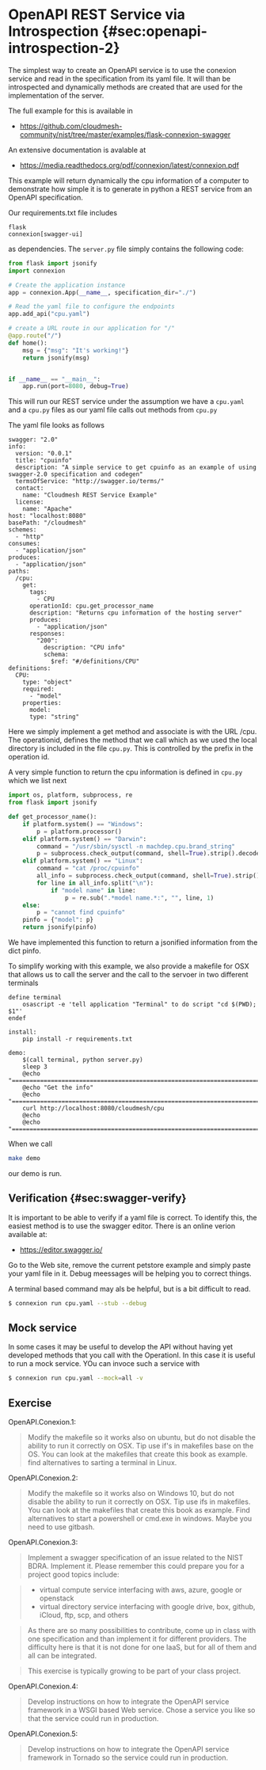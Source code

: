 # OpenAPI REST Service via Introspection {#sec:openapi-introspection-2}

The simplest way to create an OpenAPI service is to use the conexion
service and read in the specification from its yaml file. It will than
be introspected and dynamically methods are created that are used for
the implementation of the server.

The full example for this is available in

* <https://github.com/cloudmesh-community/nist/tree/master/examples/flask-connexion-swagger>

An extensive documentation is avalable at

* <https://media.readthedocs.org/pdf/connexion/latest/connexion.pdf>

This example will return dynamically the cpu information of a computer to
demonstrate how simple it is to generate in python a REST service from an
OpenAPI specification.

Our requirements.txt file includes

```
flask
connexion[swagger-ui]
```
as dependencies. The `server.py` file simply contains the following code:

```python
from flask import jsonify
import connexion

# Create the application instance
app = connexion.App(__name__, specification_dir="./")

# Read the yaml file to configure the endpoints
app.add_api("cpu.yaml")

# create a URL route in our application for "/"
@app.route("/")
def home():
    msg = {"msg": "It's working!"}
    return jsonify(msg)


if __name__ == "__main__":
    app.run(port=8080, debug=True)
```

This will run our REST service under the assumption we have a
`cpu.yaml` and a `cpu.py` files as our yaml file calls out methods
from `cpu.py`

The yaml file looks as follows

```
swagger: "2.0"
info:
  version: "0.0.1"
  title: "cpuinfo"
  description: "A simple service to get cpuinfo as an example of using swagger-2.0 specification and codegen"
  termsOfService: "http://swagger.io/terms/"
  contact:
    name: "Cloudmesh REST Service Example"
  license:
    name: "Apache"
host: "localhost:8080"
basePath: "/cloudmesh"
schemes:
  - "http"
consumes:
  - "application/json"
produces:
  - "application/json"
paths:
  /cpu:
    get:
      tags:
        - CPU
      operationId: cpu.get_processor_name
      description: "Returns cpu information of the hosting server"
      produces:
        - "application/json"
      responses:
        "200":
          description: "CPU info"
          schema:
            $ref: "#/definitions/CPU"
definitions:
  CPU:
    type: "object"
    required:
      - "model"
    properties:
      model:
      type: "string"
 ```

Here we simply implement a get method and associate is with the URL
/cpu. The operationid, defines the method that we call which as we
used the local directory is included in the file `cpu.py`. This is
controlled by the prefix in the operation id.

A very simple function to return the cpu information is defined in
`cpu.py` which we list next

```python
import os, platform, subprocess, re
from flask import jsonify

def get_processor_name():
    if platform.system() == "Windows":
        p = platform.processor()
    elif platform.system() == "Darwin":
        command = "/usr/sbin/sysctl -n machdep.cpu.brand_string"
        p = subprocess.check_output(command, shell=True).strip().decode()
    elif platform.system() == "Linux":
        command = "cat /proc/cpuinfo"
        all_info = subprocess.check_output(command, shell=True).strip().decode()
        for line in all_info.split("\n"):
            if "model name" in line:
                p = re.sub(".*model name.*:", "", line, 1)
    else:
        p = "cannot find cpuinfo"
    pinfo = {"model": p}
    return jsonify(pinfo)
```

We have implemented this function to return a jsonified information
from the dict pinfo.

To simplify working with this example, we also provide a makefile for
OSX that allows us to call the server and the call to the servoer in
two different terminals

```
define terminal
	osascript -e 'tell application "Terminal" to do script "cd $(PWD); $1"'
endef

install:
	pip install -r requirements.txt

demo:
	$(call terminal, python server.py)
	sleep 3
	@echo "==============================================================================="
	@echo "Get the info"
	@echo "==============================================================================="
	curl http://localhost:8080/cloudmesh/cpu
	@echo
	@echo "==============================================================================="
```

When we call

```bash
make demo
```

our demo is run.

## Verification {#sec:swagger-verify}

It is important to be able to verify if a yaml file is correct. To identify
this, the easiest method is to use the swagger editor. There is an online verion
available at:

* <https://editor.swagger.io/>

Go to the Web site, remove the current petstore example and simply paste your yaml file in it.
Debug meessages will be helping you to correct things.

A terminal based command may als be helpful, but is a bit difficult to read.

```bash
$ connexion run cpu.yaml --stub --debug
```

## Mock service

In some cases it may be useful to develop the API without having yet developed
methods that you call with the OperationI. In this case it is useful to run a
mock service. YOu can invoce such a service with

```bash
$ connexion run cpu.yaml --mock=all -v
```

## Exercise

OpenAPI.Conexion.1:

> Modify the makefile so it works also on ubuntu, but do not disable
> the ability to run it correctly on OSX. Tip use if's in makefiles
> base on the OS. You can look at the makefiles that create this book
> as example. find alternatives to sarting a terminal in Linux.

OpenAPI.Conexion.2:

> Modify the makefile so it works also on Windows 10, but do not
> disable the ability to run it correctly on OSX. Tip use ifs in
> makefiles. You can look at the makefiles that create this book as
> example. Find alternatives to start a powershell or cmd.exe in
> windows. Maybe you need to use gitbash.

OpenAPI.Conexion.3:

> Implement a swagger specification of an issue related to the NIST
> BDRA. Implement it. Please remember this could prepare you for a
> project good topics include:

> * virtual compute service interfacing with aws, azure, google or openstack
> * virtual directory service interfacing with google drive, box,
>   github, iCloud, ftp, scp, and others

> As there are so many possibilities to contribute, come up in class with
> one specification and than implement it for different providers. The
> difficulty here is that it is not done for one IaaS, but for all of
> them and all can be integrated.

> This exercise is typically growing to be part of your class project.

OpenAPI.Conexion.4:

> Develop instructions on how to integrate the OpenAPI service framework in a
> WSGI based Web service. Chose a service you like so that the service could
> run in production.

OpenAPI.Conexion.5:

> Develop instructions on how to integrate the OpenAPI service framework in
> Tornado so the service could run in production.


